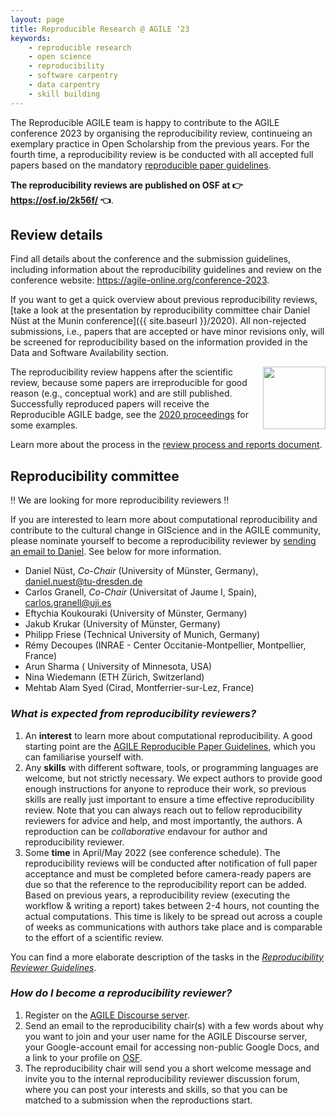 ```yaml
---
layout: page
title: Reproducible Research @ AGILE '23
keywords:
    - reproducible research
    - open science
    - reproducibility
    - software carpentry
    - data carpentry
    - skill building
---
```


The Reproducible AGILE team is happy to contribute to the AGILE conference 2023 by organising the reproducibility review, continueing an exemplary practice in Open Scholarship from the previous years.
For the fourth time, a reproducibility review is be conducted with all accepted full papers based on the mandatory [reproducible paper guidelines](https://doi.org/10.17605/OSF.IO/CB7Z8).

**The reproducibility reviews are published on OSF at 👉 <https://osf.io/2k56f/> 👈**.

<!--
## Report

Reproducible AGILE  community member [Alexander Kmoch](https://orcid.org/0000-0003-4386-4450) presented an overview on the reproducibility review process and its results on behalf of reproducibility committee chair Daniel Nüst at the final day of the conference.
The slides are published at <https://doi.org/10.5281/zenodo.6625206>.

A more extensive written report is published in [the document about the reproducibility review process](https://docs.google.com/document/d/1JHCQV7GP3YkKwp0Nii3dt3p3Y45hU56Xz2cr-xJVz34/edit#) in the weeks after the conference.
-->

## Review details

Find all details about the conference and the submission guidelines, including information about the reproducibility guidelines and review on the conference website: <https://agile-online.org/conference-2023>.

If you want to get a quick overview about previous reproducibility reviews, [take a look at the presentation by reproducibility committee chair Daniel Nüst at the Munin conference]({{ site.baseurl }}/2020).
All non-rejected submissions, i.e., papers that are accepted or have minor revisions only, will be screened for reproducibility based on the information provided in the Data and Software Availability section.

<img style="float: right" width="100" src="{{ site.baseurl }}/public/images/badge/AGILE-reproducible-badge_square.png" />

The reproducibility review happens after the scientific review, because some papers are irreproducible for good reason (e.g., conceptual work) and are still published.
Successfully reproduced papers will receive the Reproducible AGILE badge, see the [2020 proceedings](https://agile-giss.copernicus.org/articles/1/index.html) for some examples.

Learn more about the process in the [review process and reports document](https://osf.io/7rjpe/).

## Reproducibility committee

‼️ We are looking for more reproducibility reviewers ‼️

If you are interested to learn more about computational reproducibility and contribute to the cultural change in GIScience and in the AGILE community, please nominate yourself to become a reproducibility reviewer by [sending an email to Daniel](mailto:daniel.nuest@tu-dresden.de).
See below for more information.

- Daniel Nüst, _Co-Chair_ (University of Münster, Germany), daniel.nuest@tu-dresden.de
- Carlos Granell, _Co-Chair_ (Universitat of Jaume I, Spain), carlos.granell@uji.es
- Eftychia Koukouraki (University of Münster, Germany)
- Jakub Krukar  (University of Münster, Germany)
- Philipp Friese (Technical University of Munich, Germany)
- Rémy Decoupes (INRAE - Center Occitanie-Montpellier, Montpellier, France)
- Arun Sharma ( University of Minnesota, USA)
- Nina Wiedemann (ETH Zürich, Switzerland)
- Mehtab Alam Syed (Cirad, Montferrier-sur-Lez, France)

### _What is expected from reproducibility reviewers?_

1. An **interest** to learn more about computational reproducibility.
   A good starting point are the [AGILE Reproducible Paper Guidelines](https://doi.org/10.17605/OSF.IO/CB7Z8), which you can familiarise yourself with.
1. Any **skills** with different software, tools, or programming languages are welcome, but not strictly necessary.
   We expect authors to provide good enough instructions for anyone to reproduce their work, so previous skills are really just important to ensure a time effective reproducibility review. Note that you can always reach out to fellow reproducibility reviewers for advice and help, and most importantly, the authors. A reproduction can be _collaborative_ endavour for author and reproducibility reviewer.
1. Some **time** in April/May 2022 (see conference schedule). The reproducibility reviews will be conducted after notification of full paper acceptance and must be completed before camera-ready papers are due so that the reference to the reproducibility report can be added.
   Based on previous years, a reproducibility review (executing the workflow & writing a report) takes between 2-4 hours, not counting the actual computations. This time is likely to be spread out across a couple of weeks as communications with authors take place and is comparable to the effort of a scientific review.

You can find a more elaborate description of the tasks in the [_Reproducibility Reviewer Guidelines_](https://doi.org/10.17605/OSF.IO/CB7Z8).

### _How do I become a reproducibility reviewer?_

1. Register on the [AGILE Discourse server](https://discourse.agile-online.org/).
2. Send an email to the reproducibility chair(s) with a few words about why you want to join and your user name for the AGILE Discourse server, your Google-account email for accessing non-public Google Docs, and a link to your profile on [OSF](https://osf.io/).
3. The reproducibility chair will send you a short welcome message and invite you to the internal reproducibility reviewer discussion forum, where you can post your interests and skills, so that you can be matched to a submission when the reproductions start.
